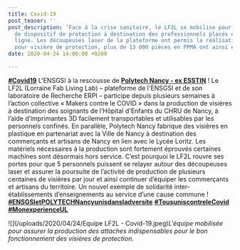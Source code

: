```yaml
---
title: Covid-19
post_teaser: ''
post_description: 'Face à la crise sanitaire, le LF2L se mobilise pour la fabrication
  de dispositif de protection à destination des professionnels placés en première
  ligne. Les découpeuses laser de la plateforme ont permis la réalisation d''attache
  pour visière de protection, plus de 13 000 pièces en PPMA ont ainsi été sorties. '
date: 2020-04-24 14:00:00 +0200

---
```

[**#Covid19**](https://www.linkedin.com/feed/hashtag/?highlightedUpdateUrns=urn%3Ali%3Aactivity%3A6656896629930545152&keywords=%23Covid19&originTrackingId=4%2BIYEXevMd7y6hMuPL9kxg%3D%3D) L'ENSGSI à la rescousse de [**Polytech Nancy - ex ESSTIN**](https://www.linkedin.com/school/191057/?legacySchoolId=191057) ! Le LF2L (Lorraine Fab Living Lab) – plateforme de l'ENSGSI et de son laboratoire de Recherche ERPI – participe depuis plusieurs semaines à l’action collective « Makers contre le COVID » dans la production de visières à destination des soignants de l’Hôpital d'Enfants du CHRU de Nancy, à l’aide d’imprimantes 3D facilement transportables et utilisables par les personnels confinés. En parallèle, Polytech Nancy fabrique des visières en plastique en partenariat avec la Ville de Nancy à destination des commerçants et artisans de Nancy en lien avec le Lycée Loritz. Les matériels nécessaires à la production sont fortement éprouvés certaines machines sont désormais hors service. C’est pourquoi le LF2L rouvre ses portes pour que 5 personnels puissent se relayer autour des découpeuses laser et assurer la poursuite de l’activité de production de plusieurs centaines de visières par jour et ainsi continuer d’équiper les commerçants et artisans du territoire. Un nouvel exemple de solidarité inter-établissements d’enseignements au service d’une cause commune ! [**#ENSGSIetPOLYTECHNancyunisdansladversite**](https://www.linkedin.com/feed/hashtag/?highlightedUpdateUrns=urn%3Ali%3Aactivity%3A6656896629930545152&keywords=%23ENSGSIetPOLYTECHNancyunisdansladversite&originTrackingId=4%2BIYEXevMd7y6hMuPL9kxg%3D%3D) [**#TousuniscontreleCovid**](https://www.linkedin.com/feed/hashtag/?highlightedUpdateUrns=urn%3Ali%3Aactivity%3A6656896629930545152&keywords=%23TousuniscontreleCovid&originTrackingId=4%2BIYEXevMd7y6hMuPL9kxg%3D%3D) [**#MonexperienceUL**](https://www.linkedin.com/feed/hashtag/?highlightedUpdateUrns=urn%3Ali%3Aactivity%3A6656896629930545152&keywords=%23MonexperienceUL&originTrackingId=4%2BIYEXevMd7y6hMuPL9kxg%3D%3D)

![](/uploads/2020/04/24/Equipe LF2L - Covid-19.jpeg)_L'équipe mobilisée pour assurer la production des attaches indispensables pour le bon fonctionnement des visières de protection._ 
